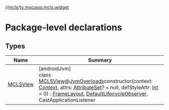 //[mcls](../../index.md)/[tv.mycujoo.mcls.widget](index.md)

# Package-level declarations

## Types

| Name | Summary |
|---|---|
| [MCLSView](-m-c-l-s-view/index.md) | [androidJvm]<br>class [MCLSView](-m-c-l-s-view/index.md)@[JvmOverloads](https://kotlinlang.org/api/latest/jvm/stdlib/kotlin.jvm/-jvm-overloads/index.html)constructor(context: [Context](https://developer.android.com/reference/kotlin/android/content/Context.html), attrs: [AttributeSet](https://developer.android.com/reference/kotlin/android/util/AttributeSet.html)? = null, defStyleAttr: [Int](https://kotlinlang.org/api/latest/jvm/stdlib/kotlin/-int/index.html) = 0) : [FrameLayout](https://developer.android.com/reference/kotlin/android/widget/FrameLayout.html), [DefaultLifecycleObserver](https://developer.android.com/reference/kotlin/androidx/lifecycle/DefaultLifecycleObserver.html), CastApplicationListener |
